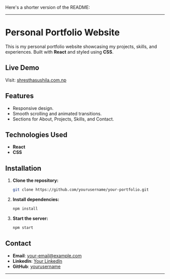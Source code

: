 Here's a shorter version of the README:

---

# Personal Portfolio Website

This is my personal portfolio website showcasing my projects, skills, and experiences. Built with **React** and styled using **CSS**.

## Live Demo
Visit: [shresthasushila.com.np](https://shresthasushila.com.np)

## Features
- Responsive design.
- Smooth scrolling and animated transitions.
- Sections for About, Projects, Skills, and Contact.

## Technologies Used
- **React**
- **CSS**

## Installation
1. **Clone the repository:**
   ```bash
   git clone https://github.com/yourusername/your-portfolio.git
   ```
2. **Install dependencies:**
   ```bash
   npm install
   ```
3. **Start the server:**
   ```bash
   npm start
   ```

## Contact
- **Email**: [your-email@example.com](mailto:susshhh23@gmail.com)
- **LinkedIn**: [Your LinkedIn]([https://www.linkedin.com/in/your-linkedin](https://www.linkedin.com/in/sushilashrestha/))
- **GitHub**: [yourusername]([https://github.com/yourusername](https://github.com/sushilashrestha))

---

